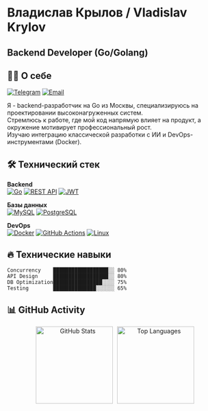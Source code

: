 
# Владислав Крылов  /  Vladislav Krylov
## Backend Developer (Go/Golang)

## 👨‍💻 О себе  
[![Telegram](https://img.shields.io/badge/Telegram-26A5E4?style=flat&logo=telegram&logoColor=white)](https://t.me/vladislavKV97)
[![Email](https://img.shields.io/badge/Email-D14836?style=flat&logo=gmail&logoColor=white)](mailto:vladcrylov@yandex.ru)


Я - backend-разработчик на Go из Москвы, специализируюсь на проектировании высоконагруженных систем.  
Стремлюсь к работе, где мой код напрямую влияет на продукт, а окружение мотивирует профессиональный рост.  
Изучаю интеграцию классической разработки с ИИ и DevOps-инструментами (Docker).  


## 🛠 Технический стек

**Backend**  
[![Go](https://img.shields.io/badge/Go-00ADD8?style=for-the-badge&logo=go&logoColor=white)](https://golang.org)
[![REST API](https://img.shields.io/badge/REST_API-FF6F61?style=for-the-badge&logo=curl&logoColor=white)](https://en.wikipedia.org/wiki/REST)
[![JWT](https://img.shields.io/badge/JWT-000000?style=for-the-badge&logo=jsonwebtokens&logoColor=white)](https://jwt.io)

**Базы данных**  
[![MySQL](https://img.shields.io/badge/MySQL-4479A1?style=for-the-badge&logo=mysql&logoColor=white)](https://mysql.com)
[![PostgreSQL](https://img.shields.io/badge/PostgreSQL-4169E1?style=for-the-badge&logo=postgresql&logoColor=white)](https://postgresql.org)

**DevOps**  
[![Docker](https://img.shields.io/badge/Docker-2496ED?style=for-the-badge&logo=docker&logoColor=white)](https://docker.com)
[![GitHub Actions](https://img.shields.io/badge/GitHub_Actions-2088FF?style=for-the-badge&logo=githubactions&logoColor=white)](https://github.com/features/actions)
[![Linux](https://img.shields.io/badge/Linux-FCC624?style=for-the-badge&logo=linux&logoColor=black)](https://linux.org)

## 🔥 Технические навыки
```text
Concurrency    ██████████████████░░ 80%
API Design     ██████████████████░░ 80%
DB Optimization████████████████░░░░ 75%
Testing        ██████████████░░░░░░ 65%
```

## 📊 GitHub Activity  

<div align="center" style="display: flex; flex-wrap: wrap; gap: 10px; justify-content: center;">
  <img src="https://github-readme-stats.vercel.app/api?username=VladislavKV-MSK&show_icons=true&theme=radical" alt="GitHub Stats" style="height: 180px;"/>
  <img src="https://github-readme-stats.vercel.app/api/top-langs/?username=VladislavKV-MSK&layout=compact&theme=radical" alt="Top Languages" style="height: 180px;"/>
</div>
